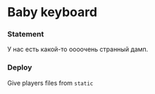 # Baby keyboard

### Statement
У нас есть какой-то оооочень странный дамп.

### Deploy
Give players files from `static`
